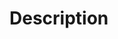 # Description

<!---
    - Please include a summary of the changes and the related issue. List any dependencies that are required for this change.
    - Put `Fixes #XXXX` in your comment to auto-close the issue that your PR fixes (if any).

    ------------------------

    NOTES:
    - This project only accepts pull requests related to open issues
    - If suggesting a new feature or change, please discuss it in an issue first
    - If fixing a bug, there should be an issue describing it with steps to reproduce

-->
